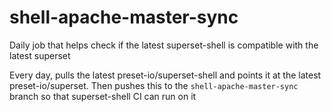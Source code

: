 # shell-apache-master-sync
Daily job that helps check if the latest superset-shell is compatible with the latest superset

Every day, pulls the latest preset-io/superset-shell and points it at the latest preset-io/superset.  Then pushes this to the `shell-apache-master-sync` branch so that superset-shell CI can run on it

